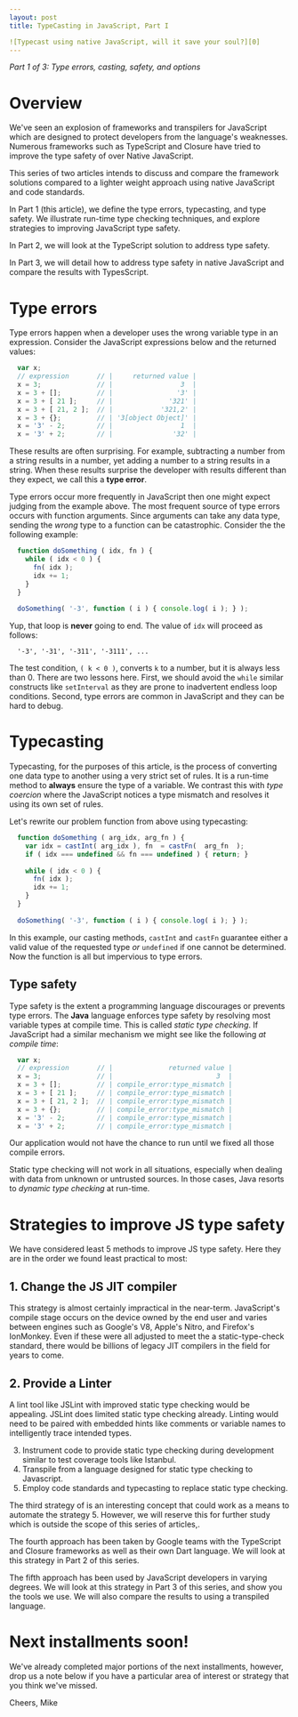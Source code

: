 ```yaml
---
layout: post
title: TypeCasting in JavaScript, Part I

![Typecast using native JavaScript, will it save your soul?][0]
---
```


*Part 1 of 3: Type errors, casting, safety, and options*

# Overview
We've seen an explosion of frameworks and transpilers for JavaScript 
which are designed to protect developers from the language's weaknesses.
Numerous frameworks such as TypeScript and Closure have tried to improve 
the type safety of over Native JavaScript.

This series of two articles intends to discuss and compare the framework 
solutions compared to a lighter weight approach using native JavaScript and
code standards.
  
In Part 1 (this article), we define the type errors, typecasting, and 
type safety.  We illustrate run-time type checking techniques, and explore 
strategies to improving JavaScript type safety.

In Part 2, we will look at the TypeScript solution to address type safety.

In Part 3, we will detail how to address type safety in native 
JavaScript and compare the results with TypesScript.

# Type errors
Type errors happen when a developer uses the wrong variable type in an
expression.  Consider the JavaScript expressions below and the returned 
values:

```js
  var x;
  // expression       // |     returned value |
  x = 3;              // |                 3  |
  x = 3 + [];         // |                '3' |
  x = 3 + [ 21 ];     // |              '321' |
  x = 3 + [ 21, 2 ];  // |            '321,2' |
  x = 3 + {};         // | '3[object Object]' |
  x = '3' - 2;        // |                 1  |
  x = '3' + 2;        // |               '32' |
````

These results are often surprising. For example, subtracting a number from
a string results in a number, yet adding a number to a string results in a 
string.  When these results surprise the developer with results different 
than they expect, we call this a **type error**.

Type errors occur more frequently in JavaScript then one might expect 
judging from the example above.  The most frequent source of type errors 
occurs with function arguments.  Since arguments can take any data type,
sending the *wrong* type to a function can be catastrophic.  Consider the 
the following example:

```js
  function doSomething ( idx, fn ) {
    while ( idx < 0 ) {
      fn( idx );
      idx += 1;
    }
  }
  
  doSomething( '-3', function ( i ) { console.log( i ); } );
```

Yup, that loop is **never** going to end. The value of `idx` will proceed as
follows:

```
  '-3', '-31', '-311', '-3111', ...
```
The test condition, `( k < 0 )`, converts `k` to a number, but it is
always less than 0.  There are two lessons here. First, we should
avoid the `while` similar constructs like `setInterval` as they are prone
to inadvertent endless loop conditions.  Second, type errors are 
common in JavaScript and they can be hard to debug.

# Typecasting

Typecasting, for the purposes of this article, is the process of converting
one data type to another using a very strict set of rules.  It is a 
run-time method to **always** ensure the type of a variable.  We contrast 
this with *type coercion* where the JavaScript notices a type mismatch and 
resolves it using its own set of rules.

Let's rewrite our problem function from above using typecasting:

```js
  function doSomething ( arg_idx, arg_fn ) {
    var idx = castInt( arg_idx ), fn  = castFn(  arg_fn  );
    if ( idx === undefined && fn === undefined ) { return; }
    
    while ( idx < 0 ) {
      fn( idx );
      idx += 1;
    }
  }
  
  doSomething( '-3', function ( i ) { console.log( i ); } );
```

In this example, our casting methods, `castInt` and `castFn` guarantee 
either a valid value of the requested type *or* `undefined` if one cannot 
be determined. Now the function is all but impervious to type errors.

## Type safety

Type safety is the extent a programming language discourages or prevents
type errors. The **Java** language enforces type safety by resolving most
variable types at compile time.  This is called *static type checking*.
If JavaScript had a similar mechanism we might see like the following *at 
compile time*:

```js
  var x;
  // expression       // |              returned value |
  x = 3;              // |                          3  |
  x = 3 + [];         // | compile_error:type_mismatch |
  x = 3 + [ 21 ];     // | compile_error:type_mismatch |
  x = 3 + [ 21, 2 ];  // | compile_error:type_mismatch |
  x = 3 + {};         // | compile_error:type_mismatch |
  x = '3' - 2;        // | compile_error:type_mismatch |
  x = '3' + 2;        // | compile_error:type_mismatch |
````

Our application would not have the chance to run until we fixed all 
those compile errors.

Static type checking will not work in all situations, especially when 
dealing with data from unknown or untrusted sources. In those cases, 
Java resorts to *dynamic type checking* at run-time.

# Strategies to improve JS type safety
We have considered least 5 methods to improve JS type safety.  Here they 
are in the order we found least practical to most:

## 1. Change the JS JIT compiler
This strategy is almost certainly impractical in the near-term. 
JavaScript's compile stage occurs on the device owned by the end user and
varies between engines such as Google's V8, Apple's Nitro, and Firefox's 
IonMonkey.  Even if these were all adjusted to meet the a static-type-check
standard, there would be billions of legacy JIT compilers in the field for
years to come.

## 2. Provide a Linter
A lint tool like JSLint with improved static type checking would be 
appealing.  JSLint does limited static type checking already.
Linting would need to be paired with embedded hints like comments or 
variable names to intelligently trace intended types.

3. Instrument code to provide static type checking during development
   similar to test coverage tools like Istanbul.
4. Transpile from a language designed for static type checking
   to Javascript.
5. Employ code standards and typecasting to replace static
   type checking.



The third strategy of is an interesting concept that could work as a means to 
automate the strategy 5.  However, we will reserve this for further study 
which is outside the scope of this series of articles,.

The fourth approach has been taken by Google teams with the TypeScript and 
Closure frameworks as well as their own Dart language.  We will look at
this strategy in Part 2 of this series.

The fifth approach has been used by JavaScript developers in varying 
degrees.  We will look at this strategy in Part 3 of this series, and show
you the tools we use.  We will also compare the results to using a 
transpiled language.

# Next installments soon!

We've already completed major portions of the next installments, however, 
drop us a note below if you have a particular area of interest or strategy 
that you think we've missed.

Cheers, Mike

[0]:../images/2016-11-14-typecast-02.jpg

